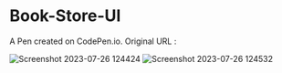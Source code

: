 # Book-Store-UI
A Pen created on CodePen.io. Original URL :


![Screenshot 2023-07-26 124424](https://github.com/kunal7216/Book-Store-UI/assets/112888767/de7844f1-9389-4f7b-b2f2-2c01f9fd480a)
![Screenshot 2023-07-26 124532](https://github.com/kunal7216/Book-Store-UI/assets/112888767/0b64c99c-207d-4c9b-ab78-0e84373564dc)
